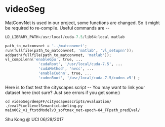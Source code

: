 # videoSeg

MatConvNet is used in our project, some functions are changed. So it might be required to re-compile. Useful commands are --

```python
LD_LIBRARY_PATH=/usr/local/cuda-7.5/lib64:local matlab 

path_to_matconvnet = '../matconvnet';
run(fullfile(path_to_matconvnet, 'matlab', 'vl_setupnn'));
addpath(fullfile(path_to_matconvnet, 'matlab'));
vl_compilenn('enableGpu', true, ...
               'cudaRoot', '/usr/local/cuda-7.5', ...
               'cudaMethod', 'nvcc', ...
               'enableCudnn', true, ...
               'cudnnRoot', '/usr/local/cuda-7.5/cudnn-v5') ;

```

Here is to fast test the cityscapes script -- 
You may want to link your dataset here (not sure? Just see errors if you get some:)
```
cd videoSeg/deepFF/cityscapesscripts/evaluation/
./evalPixelLevelSemanticLabeling.py main002_v1_ftstdModelv3_softmax_net-epoch-84_FFpath_predEval/
```


Shu Kong @ UCI
06/28/2017
